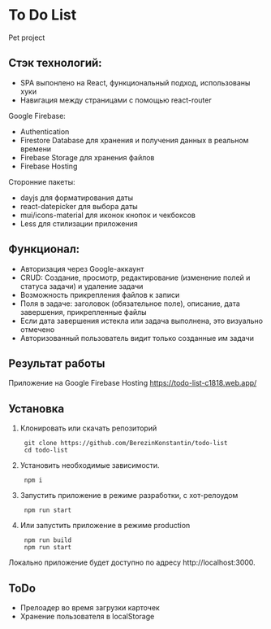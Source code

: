 # To Do List

Pet project

## Стэк технологий:

- SPA выпонлено на React, функциональный подход, использованы хуки
- Навигация между страницами с помощью react-router

Google Firebase:
- Authentication 
- Firestore Database для хранения и получения данных в реальном времени
- Firebase Storage для хранения файлов
- Firebase Hosting  

Сторонние пакеты:
- dayjs для форматирования даты
- react-datepicker для выбора даты
- mui/icons-material для иконок кнопок и чекбоксов
- Less для стилизации приложения

## Функционал:
- Авторизация через Google-аккаунт
- CRUD: Создание, просмотр, редактирование (изменение полей и статуса задачи) и удаление задачи
- Возможность прикрепления файлов к записи
- Поля в задаче: заголовок (обязательное поле), описание, дата завершения, прикрепленные файлы
- Если дата завершения истекла или задача выполнена, это визуально отмечено
- Авторизованный пользователь видит только созданные им задачи

## Результат работы
Приложение на Google Firebase Hosting https://todo-list-c1818.web.app/

## Установка

1. Клонировать или скачать репозиторий

        git clone https://github.com/BerezinKonstantin/todo-list
        cd todo-list

2. Установить необходимые зависимости.

        npm i

3. Запустить приложение в режиме разработки, с хот-релоудом

        npm run start

4. Или запустить приложение в режиме production

        npm run build
        npm run start

Локально приложение будет доступно по адресу http://localhost:3000.

## ToDo
- Прелоадер во время загрузки карточек
- Хранение пользователя в localStorage
